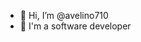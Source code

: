 - 👋 Hi, I’m @avelino710
- 🌱 I'm a software developer
  

<!---
avelino710/avelino710 is a ✨ special ✨ repository because its `README.md` (this file) appears on your GitHub profile.
You can click the Preview link to take a look at your changes.
--->

